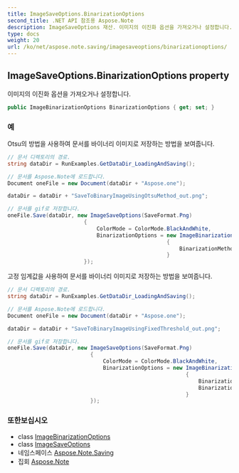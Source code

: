 ```yaml
---
title: ImageSaveOptions.BinarizationOptions
second_title: .NET API 참조용 Aspose.Note
description: ImageSaveOptions 재산. 이미지의 이진화 옵션을 가져오거나 설정합니다.
type: docs
weight: 20
url: /ko/net/aspose.note.saving/imagesaveoptions/binarizationoptions/
---
```

## ImageSaveOptions.BinarizationOptions property

이미지의 이진화 옵션을 가져오거나 설정합니다.

```csharp
public ImageBinarizationOptions BinarizationOptions { get; set; }
```

### 예

Otsu의 방법을 사용하여 문서를 바이너리 이미지로 저장하는 방법을 보여줍니다.

```csharp
// 문서 디렉토리의 경로.
string dataDir = RunExamples.GetDataDir_LoadingAndSaving();

// 문서를 Aspose.Note에 로드합니다.
Document oneFile = new Document(dataDir + "Aspose.one");

dataDir = dataDir + "SaveToBinaryImageUsingOtsuMethod_out.png";

// 문서를 gif로 저장합니다.
oneFile.Save(dataDir, new ImageSaveOptions(SaveFormat.Png)
                        {
                            ColorMode = ColorMode.BlackAndWhite,
                            BinarizationOptions = new ImageBinarizationOptions()
                                                  {
                                                      BinarizationMethod = BinarizationMethod.Otsu,
                                                  }
                        });
```

고정 임계값을 사용하여 문서를 바이너리 이미지로 저장하는 방법을 보여줍니다.

```csharp
// 문서 디렉토리의 경로.
string dataDir = RunExamples.GetDataDir_LoadingAndSaving();

// 문서를 Aspose.Note에 로드합니다.
Document oneFile = new Document(dataDir + "Aspose.one");

dataDir = dataDir + "SaveToBinaryImageUsingFixedThreshold_out.png";

// 문서를 gif로 저장합니다.
oneFile.Save(dataDir, new ImageSaveOptions(SaveFormat.Png)
                          {
                              ColorMode = ColorMode.BlackAndWhite,
                              BinarizationOptions = new ImageBinarizationOptions()
                                                        {
                                                            BinarizationMethod = BinarizationMethod.FixedThreshold,
                                                            BinarizationThreshold = 123
                                                        }
                          });
```

### 또한보십시오

* class [ImageBinarizationOptions](../../imagebinarizationoptions/)
* class [ImageSaveOptions](../)
* 네임스페이스 [Aspose.Note.Saving](../../imagesaveoptions/)
* 집회 [Aspose.Note](../../../)


